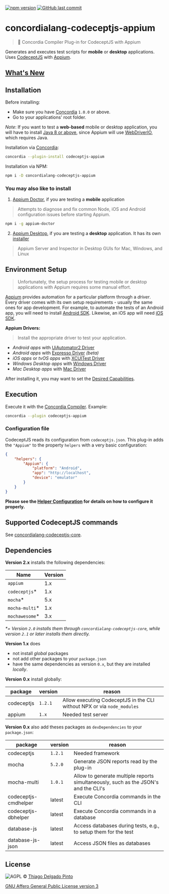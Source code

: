 [![npm version](https://badge.fury.io/js/concordialang-codeceptjs-appium.svg)](https://badge.fury.io/js/concordialang-codeceptjs-appium)
[![GitHub last commit](https://img.shields.io/github/last-commit/thiagodp/concordialang-codeceptjs-appium.svg)](https://github.com/thiagodp/concordialang-codeceptjs-appium/releases)

# concordialang-codeceptjs-appium

> 🔌 Concordia Compiler Plug-in for CodeceptJS with Appium

Generates and executes test scripts for **mobile** or **desktop** applications. Uses [CodeceptJS](https://codecept.io) with [Appium](http://appium.io).

## [What's New](https://github.com/thiagodp/concordialang-codeceptjs-appium/releases)

## Installation

Before installing:
- Make sure you have [Concordia](https://github.com/thiagodp/concordialang) `1.0.0` or above.
- Go to your applications' root folder.

*Note*: If you want to test a **web-based** mobile or desktop application, you will have to install [Java 8 or above](https://www.java.com/download/), since Appium will use [WebDriverIO](http://webdriver.io), which requires Java.


Installation via [Concordia](https://github.com/thiagodp/concordialang):

```bash
concordia --plugin-install codeceptjs-appium
```

Installation via NPM:

```bash
npm i -D concordialang-codeceptjs-appium
```

### You may also like to install

1. [Appium Doctor](https://github.com/appium/appium-doctor), if you are testing a **mobile** application
> Attempts to diagnose and fix common Node, iOS and Android configuration issues before starting Appium.
```bash
npm i -g appium-doctor
```

2. [Appium Desktop](https://github.com/appium/appium-desktop/), if you are testing a **desktop** application. It has its own [installer](https://github.com/appium/appium-desktop/releases/)
> Appium Server and Inspector in Desktop GUIs for Mac, Windows, and Linux

## Environment Setup

> Unfortunately, the setup process for testing mobile or desktop applications with Appium requires some manual effort.

[Appium](http://appium.io/) provides automation for a particular platform through a *driver*. Every driver comes with its own setup requirements - usually the same ones for app development. For example, to automate the tests of an Android app, you will need to install [Android SDK](https://developer.android.com/studio). Likewise, an iOS app will need [iOS SDK](https://developer.apple.com/ios/).

**Appium Drivers:**
> Install the appropriate driver to test your application.

- *Android apps* with [UiAutomator2 Driver](http://appium.io/docs/en/drivers/android-uiautomator2/index.html)
- *Android apps* with [Expresso Driver](http://appium.io/docs/en/drivers/android-espresso/index.html) *(beta)*
- *iOS apps* or *tvOS apps* with [XCUITest Driver](http://appium.io/docs/en/drivers/ios-xcuitest/index.html)
- *Windows Desktop apps* with [Windows Driver](http://appium.io/docs/en/drivers/windows/index.html)
- *Mac Desktop apps* with [Mac Driver](http://appium.io/docs/en/drivers/mac/index.html)

After installing it, you may want to set the [Desired Capabilities](http://appium.io/docs/en/writing-running-appium/caps/index.html).

## Execution

Execute it with the [Concordia Compiler](https://github.com/thiagodp/concordialang). Example:

```bash
concordia --plugin codeceptjs-appium
```

### Configuration file

CodeceptJS reads its configuration from `codeceptjs.json`. This plug-in adds the `"Appium"` to the property `helpers` with a very basic configuration:

```json
{
	"helpers": {
		"Appium": {
			"platform": "Android",
			"app": "http://localhost",
			"device": "emulator"
		}
	}
}
```

**Please see the [Helper Configuration](https://codecept.io/helpers/Appium.html#helper-configuration) for details on how to configure it properly.**

## Supported CodeceptJS commands

See [concordialang-codeceptjs-core](https://github.com/thiagodp/concordialang-codeceptjs-core#documentation).


## Dependencies

**Version 2.x** installs the following dependencies:

| Name                   | Version |
| ---------------------- | ------- |
| `appium`               | 1.x     |
| `codeceptjs`*          | 1.x     |
| `mocha`*               | 5.x     |
| `mocha-multi`*         | 1.x     |
| `mochawesome`*         | 3.x     |

  _*= Version `2.0` installs them through `concordialang-codeceptjs-core`, while version `2.1` or later installs them directly._

**Version 1.x** does

- not install _global_ packages
- not add other packages to your `package.json`
- have the same dependencies as version `0.x`, but they are installed _locally_.

**Version 0.x** install globally:

| package             | version  | reason                                                                  |
| ------------------- | -------- | ----------------------------------------------------------------------- |
| codeceptjs          | `1.2.1`  | Allow executing CodeceptJS in the CLI without NPX or via `node_modules` |
| appium              | `1.x`    | Needed test server                                                      |

**Version 0.x** also add theses packages as `devDependencies` to your `package.json`:

| package              | version | reason                                                                              |
| -------------------- | ------- | ----------------------------------------------------------------------------------- |
| codeceptjs           | `1.2.1` | Needed framework                                                                    |
| mocha                | `5.2.0` | Generate JSON reports read by the plug-in                                           |
| mocha-multi          | `1.0.1` | Allow to generate multiple reports simultaneously, such as the JSON's and the CLI's |
| codeceptjs-cmdhelper | latest  | Execute Concordia commands in the CLI                                               |
| codeceptjs-dbhelper  | latest  | Execute Concordia commands in a database                                            |
| database-js          | latest  | Access databases during tests, e.g., to setup them for the test                     |
| database-js-json     | latest  | Access JSON files as databases                                                      |


## License

![AGPL](https://www.gnu.org/graphics/agplv3-88x31.png) © [Thiago Delgado Pinto](https://github.com/thiagodp)

[GNU Affero General Public License version 3](LICENSE.txt)
